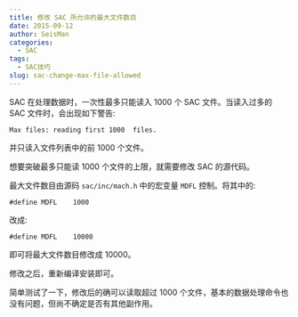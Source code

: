 ```yaml
---
title: 修改 SAC 所允许的最大文件数目
date: 2015-09-12
author: SeisMan
categories:
  - SAC
tags:
  - SAC技巧
slug: sac-change-max-file-allowed
---
```


SAC 在处理数据时，一次性最多只能读入 1000 个 SAC 文件。当读入过多的 SAC 文件时，会出现如下警告:

    Max files: reading first 1000  files.

并只读入文件列表中的前 1000 个文件。

想要突破最多只能读 1000 个文件的上限，就需要修改 SAC 的源代码。

最大文件数目由源码 `sac/inc/mach.h` 中的宏变量 `MDFL` 控制。将其中的:

    #define MDFL    1000

改成:

    #define MDFL    10000

即可将最大文件数目修改成 10000。

修改之后，重新编译安装即可。

简单测试了一下，修改后的确可以读取超过 1000 个文件，基本的数据处理命令也没有问题，但尚不确定是否有其他副作用。
